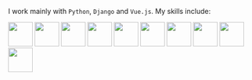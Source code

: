I work mainly with `Python`, `Django` and `Vue.js`. My skills include:

<p>
    <img src="https://cdn.jsdelivr.net/gh/devicons/devicon/icons/python/python-original.svg" width="50" height="50" />
    <img src="https://cdn.jsdelivr.net/gh/devicons/devicon/icons/django/django-original.svg" width="50" height="50" />
    <img src="https://cdn.jsdelivr.net/gh/devicons/devicon/icons/amazonwebservices/amazonwebservices-original.svg" width="50" height="50" />
    <img src="https://cdn.jsdelivr.net/gh/devicons/devicon/icons/postgresql/postgresql-plain-wordmark.svg" width="50" height="50" />
    <img src="https://cdn.jsdelivr.net/gh/devicons/devicon/icons/nginx/nginx-original.svg" width="50" height="50" />
    <img src="https://cdn.jsdelivr.net/gh/devicons/devicon/icons/bash/bash-original.svg" width="50" height="50" />
    <img src="https://cdn.jsdelivr.net/gh/devicons/devicon/icons/git/git-plain-wordmark.svg" width="50" height="50" />
    <img src="https://cdn.jsdelivr.net/gh/devicons/devicon/icons/javascript/javascript-original.svg" width="50" height="50" />
    <img src="https://cdn.jsdelivr.net/gh/devicons/devicon/icons/typescript/typescript-original.svg" width="50" height="50" />
    <img src="https://cdn.jsdelivr.net/gh/devicons/devicon/icons/vuejs/vuejs-original-wordmark.svg" width="50" height="50" />
</p>
